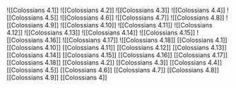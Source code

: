 ![[Colossians 4.1]]
![[Colossians 4.2]]
![[Colossians 4.3]]
![[Colossians 4.4]]
![[Colossians 4.5]]
![[Colossians 4.6]]
![[Colossians 4.7]]
![[Colossians 4.8]]
![[Colossians 4.9]]
![[Colossians 4.10]]
![[Colossians 4.11]]
![[Colossians 4.12]]
![[Colossians 4.13]]
![[Colossians 4.14]]
![[Colossians 4.15]]
![[Colossians 4.16]]
![[Colossians 4.17]]
![[Colossians 4.18]]
[[Colossians 4.1]]
[[Colossians 4.10]]
[[Colossians 4.11]]
[[Colossians 4.12]]
[[Colossians 4.13]]
[[Colossians 4.14]]
[[Colossians 4.15]]
[[Colossians 4.16]]
[[Colossians 4.17]]
[[Colossians 4.18]]
[[Colossians 4.2]]
[[Colossians 4.3]]
[[Colossians 4.4]]
[[Colossians 4.5]]
[[Colossians 4.6]]
[[Colossians 4.7]]
[[Colossians 4.8]]
[[Colossians 4.9]]
[[Colossians 4]]
